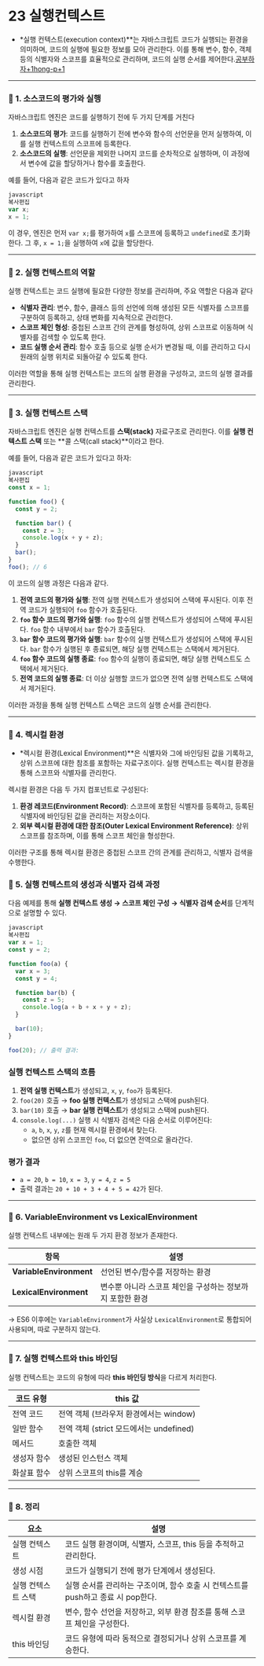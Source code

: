 # 23 실행컨텍스트

- *실행 컨텍스트(execution context)**는 자바스크립트 코드가 실행되는 환경을 의미하며, 코드의 실행에 필요한 정보를 모아 관리한다. 이를 통해 변수, 함수, 객체 등의 식별자와 스코프를 효율적으로 관리하며, 코드의 실행 순서를 제어한다.[공부하자+1hong-p+1](https://riley.tistory.com/62?utm_source=chatgpt.com)

---

### 🔹 1. 소스코드의 평가와 실행

자바스크립트 엔진은 코드를 실행하기 전에 두 가지 단계를 거친다

1. **소스코드의 평가**: 코드를 실행하기 전에 변수와 함수의 선언문을 먼저 실행하여, 이를 실행 컨텍스트의 스코프에 등록한다.
2. **소스코드의 실행**: 선언문을 제외한 나머지 코드를 순차적으로 실행하며, 이 과정에서 변수에 값을 할당하거나 함수를 호출한다.

예를 들어, 다음과 같은 코드가 있다고 하자

```jsx
javascript
복사편집
var x;
x = 1;
```

이 경우, 엔진은 먼저 `var x;`를 평가하여 `x`를 스코프에 등록하고 `undefined`로 초기화한다. 그 후, `x = 1;`을 실행하여 `x`에 값을 할당한다.

---

### 🔹 2. 실행 컨텍스트의 역할

실행 컨텍스트는 코드 실행에 필요한 다양한 정보를 관리하며, 주요 역할은 다음과 같다

- **식별자 관리**: 변수, 함수, 클래스 등의 선언에 의해 생성된 모든 식별자를 스코프를 구분하여 등록하고, 상태 변화를 지속적으로 관리한다.
- **스코프 체인 형성**: 중첩된 스코프 간의 관계를 형성하여, 상위 스코프로 이동하며 식별자를 검색할 수 있도록 한다.
- **코드 실행 순서 관리**: 함수 호출 등으로 실행 순서가 변경될 때, 이를 관리하고 다시 원래의 실행 위치로 되돌아갈 수 있도록 한다.

이러한 역할을 통해 실행 컨텍스트는 코드의 실행 환경을 구성하고, 코드의 실행 결과를 관리한다.

---

### 🔹 3. 실행 컨텍스트 스택

자바스크립트 엔진은 실행 컨텍스트를 **스택(stack)** 자료구조로 관리한다. 이를 **실행 컨텍스트 스택** 또는 **콜 스택(call stack)**이라고 한다.

예를 들어, 다음과 같은 코드가 있다고 하자:

```jsx
javascript
복사편집
const x = 1;

function foo() {
  const y = 2;

  function bar() {
    const z = 3;
    console.log(x + y + z);
  }
  bar();
}
foo(); // 6
```

이 코드의 실행 과정은 다음과 같다.

1. **전역 코드의 평가와 실행**: 전역 실행 컨텍스트가 생성되어 스택에 푸시된다. 이후 전역 코드가 실행되어 `foo` 함수가 호출된다.
2. **`foo` 함수 코드의 평가와 실행**: `foo` 함수의 실행 컨텍스트가 생성되어 스택에 푸시된다. `foo` 함수 내부에서 `bar` 함수가 호출된다.
3. **`bar` 함수 코드의 평가와 실행**: `bar` 함수의 실행 컨텍스트가 생성되어 스택에 푸시된다. `bar` 함수가 실행된 후 종료되면, 해당 실행 컨텍스트는 스택에서 제거된다.
4. **`foo` 함수 코드의 실행 종료**: `foo` 함수의 실행이 종료되면, 해당 실행 컨텍스트도 스택에서 제거된다.
5. **전역 코드의 실행 종료**: 더 이상 실행할 코드가 없으면 전역 실행 컨텍스트도 스택에서 제거된다.

이러한 과정을 통해 실행 컨텍스트 스택은 코드의 실행 순서를 관리한다.

---

### 🔹 4. 렉시컬 환경

- *렉시컬 환경(Lexical Environment)**은 식별자와 그에 바인딩된 값을 기록하고, 상위 스코프에 대한 참조를 포함하는 자료구조이다. 실행 컨텍스트는 렉시컬 환경을 통해 스코프와 식별자를 관리한다.

렉시컬 환경은 다음 두 가지 컴포넌트로 구성된다:

1. **환경 레코드(Environment Record)**: 스코프에 포함된 식별자를 등록하고, 등록된 식별자에 바인딩된 값을 관리하는 저장소이다.
2. **외부 렉시컬 환경에 대한 참조(Outer Lexical Environment Reference)**: 상위 스코프를 참조하며, 이를 통해 스코프 체인을 형성한다.

이러한 구조를 통해 렉시컬 환경은 중첩된 스코프 간의 관계를 관리하고, 식별자 검색을 수행한다.

### 🔹 5. 실행 컨텍스트의 생성과 식별자 검색 과정

다음 예제를 통해 **실행 컨텍스트 생성 → 스코프 체인 구성 → 식별자 검색 순서**를 단계적으로 설명할 수 있다.

```jsx
javascript
복사편집
var x = 1;
const y = 2;

function foo(a) {
  var x = 3;
  const y = 4;

  function bar(b) {
    const z = 5;
    console.log(a + b + x + y + z);
  }

  bar(10);
}

foo(20); // 출력 결과: 
```

### 실행 컨텍스트 스택의 흐름

1. **전역 실행 컨텍스트**가 생성되고, `x`, `y`, `foo`가 등록된다.
2. `foo(20)` 호출 → **foo 실행 컨텍스트**가 생성되고 스택에 push된다.
3. `bar(10)` 호출 → **bar 실행 컨텍스트**가 생성되고 스택에 push된다.
4. `console.log(...)` 실행 시 식별자 검색은 다음 순서로 이루어진다:
    - `a`, `b`, `x`, `y`, `z`를 현재 렉시컬 환경에서 찾는다.
    - 없으면 상위 스코프인 `foo`, 더 없으면 전역으로 올라간다.

### 평가 결과

- `a = 20`, `b = 10`, `x = 3`, `y = 4`, `z = 5`
- 출력 결과는 `20 + 10 + 3 + 4 + 5 = 42`가 된다.

---

### 🔹 6. VariableEnvironment vs LexicalEnvironment

실행 컨텍스트 내부에는 원래 두 가지 환경 정보가 존재한다.

| 항목 | 설명 |
| --- | --- |
| **VariableEnvironment** | 선언된 변수/함수를 저장하는 환경 |
| **LexicalEnvironment** | 변수뿐 아니라 스코프 체인을 구성하는 정보까지 포함한 환경 |

→ ES6 이후에는 `VariableEnvironment`가 사실상 `LexicalEnvironment`로 통합되어 사용되며, 따로 구분하지 않는다.

---

### 🔹 7. 실행 컨텍스트와 this 바인딩

실행 컨텍스트는 코드의 유형에 따라 **this 바인딩 방식**을 다르게 처리한다.

| 코드 유형 | this 값 |
| --- | --- |
| 전역 코드 | 전역 객체 (브라우저 환경에서는 window) |
| 일반 함수 | 전역 객체 (strict 모드에서는 undefined) |
| 메서드 | 호출한 객체 |
| 생성자 함수 | 생성된 인스턴스 객체 |
| 화살표 함수 | 상위 스코프의 this를 계승 |

---

### 🔹 8. 정리

| 요소 | 설명 |
| --- | --- |
| 실행 컨텍스트 | 코드 실행 환경이며, 식별자, 스코프, this 등을 추적하고 관리한다. |
| 생성 시점 | 코드가 실행되기 전에 평가 단계에서 생성된다. |
| 실행 컨텍스트 스택 | 실행 순서를 관리하는 구조이며, 함수 호출 시 컨텍스트를 push하고 종료 시 pop한다. |
| 렉시컬 환경 | 변수, 함수 선언을 저장하고, 외부 환경 참조를 통해 스코프 체인을 구성한다. |
| this 바인딩 | 코드 유형에 따라 동적으로 결정되거나 상위 스코프를 계승한다. |